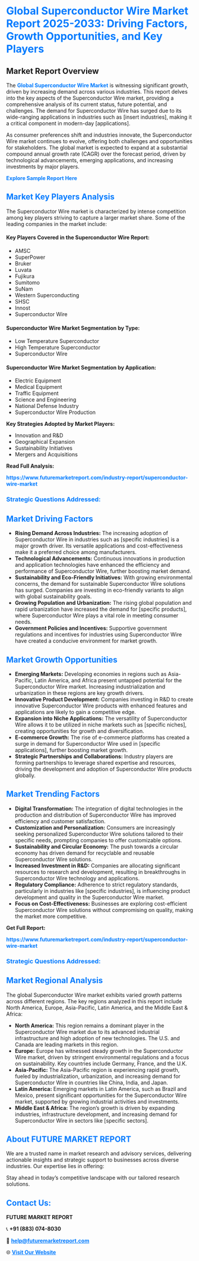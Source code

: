 <h1 style="color: #007BFF;">Global Superconductor Wire Market Report 2025-2033: Driving Factors, Growth Opportunities, and Key Players</h1>

<section id="overview">
<h2>Market Report Overview</h2>
<p>The <a href="https://www.futuremarketreport.com/industry-report/superconductor-wire-market" style="color: #007BFF; text-decoration: none;"><strong>Global Superconductor Wire Market</strong></a> is witnessing significant growth, driven by increasing demand across various industries. This report delves into the key aspects of the Superconductor Wire market, providing a comprehensive analysis of its current status, future potential, and challenges. The demand for Superconductor Wire has surged due to its wide-ranging applications in industries such as [insert industries], making it a critical component in modern-day [applications].</p>
<p>As consumer preferences shift and industries innovate, the Superconductor Wire market continues to evolve, offering both challenges and opportunities for stakeholders. The global market is expected to expand at a substantial compound annual growth rate (CAGR) over the forecast period, driven by technological advancements, emerging applications, and increasing investments by major players.</p>
</section>

<section id="overview">
<p><a href="https://www.futuremarketreport.com/request-sample/reportId=110673" style="color: #007BFF; text-decoration: none;"><strong>Explore Sample Report Here</strong></a></p>
</section>

<section id="key-players">
<h2 style="color: #007BFF;">Market Key Players Analysis</h2>
<p>The Superconductor Wire market is characterized by intense competition among key players striving to capture a larger market share. Some of the leading companies in the market include:</p>
<h4>Key Players Covered in the Superconductor Wire Report:</h4>
<ul><li>AMSC</li><li>SuperPower</li><li>Bruker</li><li>Luvata</li><li>Fujikura</li><li>Sumitomo</li><li>SuNam</li><li>Western Superconducting</li><li>SHSC</li><li>Innost</li><li>Superconductor Wire</li></ul>
<h4>Superconductor Wire Market Segmentation by Type:</h4>
<ul><li>Low Temperature Superconductor</li><li>High Temperature Superconductor</li><li>Superconductor Wire</li></ul>

<h4>Superconductor Wire Market Segmentation by Application:</h4>
<ul><li>Electric Equipment</li><li>Medical Equipment</li><li>Traffic Equipment</li><li>Science and Engineering</li><li>National Defense Industry</li><li>Superconductor Wire Production</li></ul>
<p><strong>Key Strategies Adopted by Market Players:</strong></p>
<ul>
<li>Innovation and R&D</li>
<li>Geographical Expansion</li>
<li>Sustainability Initiatives</li>
<li>Mergers and Acquisitions</li>
</ul>
</section>

<section>
<p><strong>Read Full Analysis: </strong></p><a href="https://www.futuremarketreport.com/industry-report/superconductor-wire-market" style="color: #007BFF; text-decoration: none;"><strong>https://www.futuremarketreport.com/industry-report/superconductor-wire-market</strong></a>
<h3 style="color: #007BFF;">Strategic Questions Addressed:</h3>
</section>

<section id="driving-factors">
<h2 style="color: #007BFF;">Market Driving Factors</h2>
<ul>
<li><strong>Rising Demand Across Industries:</strong> The increasing adoption of Superconductor Wire in industries such as [specific industries] is a major growth driver. Its versatile applications and cost-effectiveness make it a preferred choice among manufacturers.</li>
<li><strong>Technological Advancements:</strong> Continuous innovations in production and application technologies have enhanced the efficiency and performance of Superconductor Wire, further boosting market demand.</li>
<li><strong>Sustainability and Eco-Friendly Initiatives:</strong> With growing environmental concerns, the demand for sustainable Superconductor Wire solutions has surged. Companies are investing in eco-friendly variants to align with global sustainability goals.</li>
<li><strong>Growing Population and Urbanization:</strong> The rising global population and rapid urbanization have increased the demand for [specific products], where Superconductor Wire plays a vital role in meeting consumer needs.</li>
<li><strong>Government Policies and Incentives:</strong> Supportive government regulations and incentives for industries using Superconductor Wire have created a conducive environment for market growth.</li>
</ul>
</section>

<section id="growth-opportunities">
<h2 style="color: #007BFF;">Market Growth Opportunities</h2>
<ul>
<li><strong>Emerging Markets:</strong> Developing economies in regions such as Asia-Pacific, Latin America, and Africa present untapped potential for the Superconductor Wire market. Increasing industrialization and urbanization in these regions are key growth drivers.</li>
<li><strong>Innovative Product Development:</strong> Companies investing in R&D to create innovative Superconductor Wire products with enhanced features and applications are likely to gain a competitive edge.</li>
<li><strong>Expansion into Niche Applications:</strong> The versatility of Superconductor Wire allows it to be utilized in niche markets such as [specific niches], creating opportunities for growth and diversification.</li>
<li><strong>E-commerce Growth:</strong> The rise of e-commerce platforms has created a surge in demand for Superconductor Wire used in [specific applications], further boosting market growth.</li>
<li><strong>Strategic Partnerships and Collaborations:</strong> Industry players are forming partnerships to leverage shared expertise and resources, driving the development and adoption of Superconductor Wire products globally.</li>
</ul>
</section>

<section id="trending-factors">
<h2 style="color: #007BFF;">Market Trending Factors</h2>
<ul>
<li><strong>Digital Transformation:</strong> The integration of digital technologies in the production and distribution of Superconductor Wire has improved efficiency and customer satisfaction.</li>
<li><strong>Customization and Personalization:</strong> Consumers are increasingly seeking personalized Superconductor Wire solutions tailored to their specific needs, prompting companies to offer customizable options.</li>
<li><strong>Sustainability and Circular Economy:</strong> The push towards a circular economy has driven demand for recyclable and reusable Superconductor Wire solutions.</li>
<li><strong>Increased Investment in R&D:</strong> Companies are allocating significant resources to research and development, resulting in breakthroughs in Superconductor Wire technology and applications.</li>
<li><strong>Regulatory Compliance:</strong> Adherence to strict regulatory standards, particularly in industries like [specific industries], is influencing product development and quality in the Superconductor Wire market.</li>
<li><strong>Focus on Cost-Effectiveness:</strong> Businesses are exploring cost-efficient Superconductor Wire solutions without compromising on quality, making the market more competitive.</li>
</ul>
</section>

<section>
<p><strong>Get Full Report: </strong></p><a href="https://www.futuremarketreport.com/industry-report/superconductor-wire-market" style="color: #007BFF; text-decoration: none;"><strong>https://www.futuremarketreport.com/industry-report/superconductor-wire-market</strong></a>
<h3 style="color: #007BFF;">Strategic Questions Addressed:</h3>
</section>


<section id="regional-analysis">
<h2 style="color: #007BFF;">Market Regional Analysis</h2>
<p>The global Superconductor Wire market exhibits varied growth patterns across different regions. The key regions analyzed in this report include North America, Europe, Asia-Pacific, Latin America, and the Middle East & Africa:</p>
<ul>
<li><strong>North America:</strong> This region remains a dominant player in the Superconductor Wire market due to its advanced industrial infrastructure and high adoption of new technologies. The U.S. and Canada are leading markets in this region.</li>
<li><strong>Europe:</strong> Europe has witnessed steady growth in the Superconductor Wire market, driven by stringent environmental regulations and a focus on sustainability. Key countries include Germany, France, and the U.K.</li>
<li><strong>Asia-Pacific:</strong> The Asia-Pacific region is experiencing rapid growth, fueled by industrialization, urbanization, and increasing demand for Superconductor Wire in countries like China, India, and Japan.</li>
<li><strong>Latin America:</strong> Emerging markets in Latin America, such as Brazil and Mexico, present significant opportunities for the Superconductor Wire market, supported by growing industrial activities and investments.</li>
<li><strong>Middle East & Africa:</strong> The region’s growth is driven by expanding industries, infrastructure development, and increasing demand for Superconductor Wire in sectors like [specific sectors].</li>
</ul>
</section>

<footer>
<h2 style="color: #007BFF;">About FUTURE MARKET REPORT</h2>
<p>We are a trusted name in market research and advisory services, delivering actionable insights and strategic support to businesses across diverse industries. Our expertise lies in offering:</p>

<p>Stay ahead in today’s competitive landscape with our tailored research solutions.</p>

<h2 style="color: #007BFF;">Contact Us:</h2>
<p><strong>FUTURE MARKET REPORT</strong></p>
<p>📞 <strong>+91 (883) 074-8030</strong></p>
<p>📧 <strong><a href="mailto:help@futuremarketreport.com" style="color: #007BFF;">help@futuremarketreport.com</a></strong></p>
<p>🌐 <strong><a href="https://www.futuremarketreport.com/" style="color: #007BFF;">Visit Our Website</a></strong></p>
</footer>